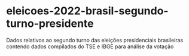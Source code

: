 # eleicoes-2022-brasil-segundo-turno-presidente
Dados relativos ao segundo turno das eleições presidenciais brasileiras contendo dados compilados do TSE e IBGE para análise da votação

